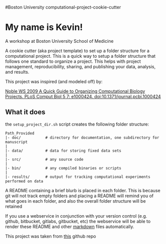 #Boston University computational-project-cookie-cutter

# My name is Kevin!

A workshop at Boston University School of Medicine

A cookie cutter (aka project template) to set up a folder structure for a computational project.
This is a quick way to setup a folder structure that follows one standard to organize a project.
This helps with project management, reproducibility, sharing, and publishing your data, analysis, and results.

This project was inspired (and modeled off) by:

[Noble WS 2009 A Quick Guide to Organizing Computational Biology Projects. PLoS Comput Biol 5 7: e1000424. doi:10.1371/journal.pcbi.1000424](http://dx.doi.org/10.1371/journal.pcbi.1000424)

## What it does
the `setup_project_dir.sh` script creates the following folder structure:

    Path_Provided
    |- doc/           # directory for documentation, one subdirectory for manuscript
    |
    |- data/          # data for storing fixed data sets
    |
    |- src/           # any source code
    |
    |- bin/           # any compiled binaries or scripts
    |
    |- results/       # output for tracking computational experiments performed on data

A README containing a brief blurb is placed in each folder.
This is because git will not track empty folders and placing a README will
remind you of what goes in each folder, and also the overall
folder structure will be retained

If you use a webservice in conjunction with your version control (e.g. github, bitbucket, gitlabs, gitbucket, etc)
the webservice will be able to render these README and other [markdown](https://help.github.com/articles/markdown-basics/) files automatically.

This project was taken from [this](https://github.com/chendaniely/computational-project-cookie-cutter) github repo
